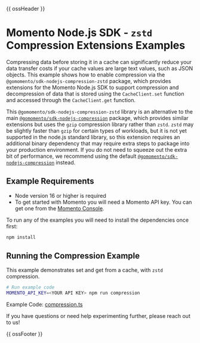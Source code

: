 {{ ossHeader }}

# Momento Node.js SDK - `zstd` Compression Extensions Examples

Compressing data before storing it in a cache can significantly reduce your data transfer costs if your cache values are large text values, such as JSON objects. This example shows how to enable compression via the `@gomomento/sdk-nodejs-compression-zstd` package, which provides extensions for the Momento Node.js SDK to support compression and decompression of data that is stored using the `CacheClient.set` function and accessed through the `CacheClient.get` function.

This `@gomomento/sdk-nodejs-compression-zstd` library is an alternative to the main [`@gomomento/sdk-nodejs-compression`](https://github.com/momentohq/client-sdk-javascript/tree/main/packages/client-sdk-nodejs-compression) package, which provides similar extensions but uses the `gzip` compression library rather than `zstd`.  `zstd` may be slightly faster than `gzip` for certain types of workloads, but it is not yet supported in the node.js standard library, so this extension requires an additional binary dependency that may require extra steps to package into your production environment. If you do not need to squeeze out the extra bit of performance, we recommend using the default [`@gomomento/sdk-nodejs-compression`](https://github.com/momentohq/client-sdk-javascript/tree/main/packages/client-sdk-nodejs-compression) instead.

## Example Requirements

- Node version 16 or higher is required
- To get started with Momento you will need a Momento API key. You can get one from the [Momento Console](https://console.gomomento.com).

To run any of the examples you will need to install the dependencies once first:

```bash
npm install
```

## Running the Compression Example

This example demonstrates set and get from a cache, with `zstd` compression.

```bash
# Run example code
MOMENTO_API_KEY=<YOUR API KEY> npm run compression
```

Example Code: [compression.ts](compression.ts)

If you have questions or need help experimenting further, please reach out to us!

{{ ossFooter }}
